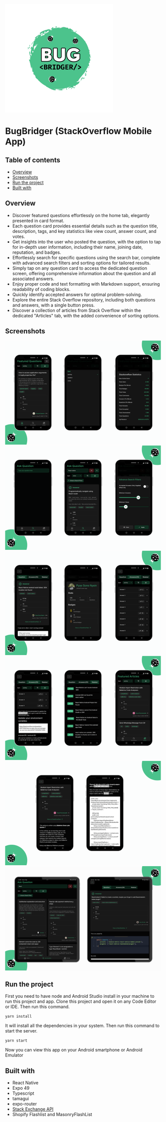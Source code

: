 <img src="./assets/icon.png" alt="app logo" width="350" height="350"/>

# BugBridger (StackOverflow Mobile App)

## Table of contents

- [Overview](#overview)
- [Screenshots](#screenshots)
- [Run the project](#run-the-project)
- [Built with](#built-with)

## Overview

- Discover featured questions effortlessly on the home tab, elegantly presented in card format.
- Each question card provides essential details such as the question title, description, tags, and key statistics like view count, answer count, and votes.
- Get insights into the user who posted the question, with the option to tap for in-depth user information, including their name, joining date, reputation, and badges.
- Effortlessly search for specific questions using the search bar, complete with advanced search filters and sorting options for tailored results.
- Simply tap on any question card to access the dedicated question screen, offering comprehensive information about the question and all associated answers.
- Enjoy proper code and text formatting with Markdown support, ensuring readability of coding blocks.
- Quickly identify accepted answers for optimal problem-solving.
- Explore the entire Stack Overflow repository, including both questions and answers, with a single button press.
- Discover a collection of articles from Stack Overflow within the dedicated "Articles" tab, with the added convenience of sorting options.

## Screenshots

<div>
  <img src="./assets/images/Screenshots/preview_1.png" alt="Screenshot 1">
  <img src="./assets/images/Screenshots/preview_2.png" alt="Screenshot 2">
  <img src="./assets/images/Screenshots/preview_3.png" alt="Screenshot 3">
  <img src="./assets/images/Screenshots/preview_4.png" alt="Screenshot 4">
  <img src="./assets/images/Screenshots/preview_5.png" alt="Screenshot 5">
  <img src="./assets/images/Screenshots/preview_6.png" alt="Screenshot 6">

</div>

## Run the project

First you need to have node and Android Studio install in your machine to run this project and app.
Clone this project and open it on any Code Editor or IDE.
Then run this command.

```
yarn install
```

It will install all the dependencies in your system. Then run this command to start the server.

```
yarn start
```

Now you can view this app on your Android smartphone or Android Emulator

## Built with

- React Native
- Expo 49
- Typescript
- tamagui
- expo-router
- [Stack Exchange API](https://api.stackexchange.com/docs)
- Shopify Flashlist and MasonryFlashList
